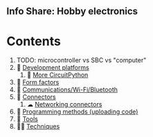 ## Info Share: Hobby electronics
<!----------------------------------------------------------------------------->

# Contents
<!----------------------------------------------------------------------------->
1. TODO: microcontroller vs SBC vs "computer"
1. 🚀 [Development platforms](DevPlatforms.md)
   1. 🐍 [More CircuitPython](CircuitPython/CktPy_Contents.md)
1. 📏 [Form factors](FormFactors.md)
1. 📡 [Communications/Wi-Fi/Bluetooth](FormFactors.md)
1. 🔌 [Connectors](Connectors.md)
   1. ☁ [Networking connectors](ConnectorsNetworking.md)
1. 💾 [Programming methods (uploading code)](ProgrammingMethods.md)
1. 🔨 [Tools](Tools.md)
1. 🤸‍♀️ [Techniques](Techniques.md)
